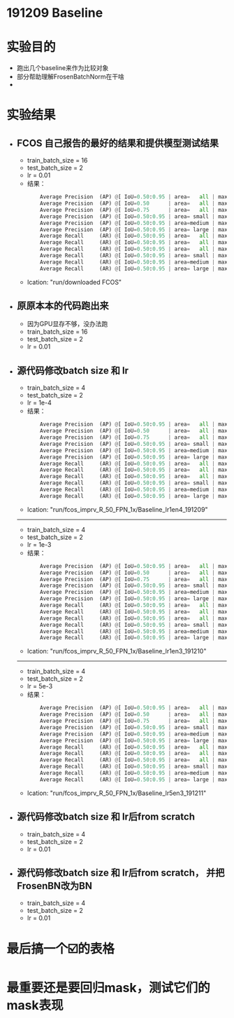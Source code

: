 # 191209 Baseline

# 实验目的
- 跑出几个baseline来作为比较对象
- 部分帮助理解FrosenBatchNorm在干啥
- 
# 实验结果
- ## FCOS 自己报告的最好的结果和提供模型测试结果
  - train_batch_size = 16
  - test_batch_size = 2
  - lr = 0.01
  - 结果：
    ```python
        Average Precision  (AP) @[ IoU=0.50:0.95 | area=   all | maxDets=100 ] = 0.387
        Average Precision  (AP) @[ IoU=0.50      | area=   all | maxDets=100 ] = 0.573
        Average Precision  (AP) @[ IoU=0.75      | area=   all | maxDets=100 ] = 0.419
        Average Precision  (AP) @[ IoU=0.50:0.95 | area= small | maxDets=100 ] = 0.226
        Average Precision  (AP) @[ IoU=0.50:0.95 | area=medium | maxDets=100 ] = 0.424
        Average Precision  (AP) @[ IoU=0.50:0.95 | area= large | maxDets=100 ] = 0.502
        Average Recall     (AR) @[ IoU=0.50:0.95 | area=   all | maxDets=  1 ] = 0.325
        Average Recall     (AR) @[ IoU=0.50:0.95 | area=   all | maxDets= 10 ] = 0.536
        Average Recall     (AR) @[ IoU=0.50:0.95 | area=   all | maxDets=100 ] = 0.572
        Average Recall     (AR) @[ IoU=0.50:0.95 | area= small | maxDets=100 ] = 0.367
        Average Recall     (AR) @[ IoU=0.50:0.95 | area=medium | maxDets=100 ] = 0.617
        Average Recall     (AR) @[ IoU=0.50:0.95 | area= large | maxDets=100 ] = 0.726
    ```
  - lcation: "run/downloaded FCOS" 
- ## 原原本本的代码跑出来
  - 因为GPU显存不够，没办法跑
  - train_batch_size = 16
  - test_batch_size = 2
  - lr = 0.01
- ## 源代码修改batch size 和 lr
  - train_batch_size = 4
  - test_batch_size = 2
  - lr = 1e-4
  - 结果：
    ```python
        Average Precision  (AP) @[ IoU=0.50:0.95 | area=   all | maxDets=100 ] = 0.172
        Average Precision  (AP) @[ IoU=0.50      | area=   all | maxDets=100 ] = 0.327
        Average Precision  (AP) @[ IoU=0.75      | area=   all | maxDets=100 ] = 0.161
        Average Precision  (AP) @[ IoU=0.50:0.95 | area= small | maxDets=100 ] = 0.095
        Average Precision  (AP) @[ IoU=0.50:0.95 | area=medium | maxDets=100 ] = 0.197
        Average Precision  (AP) @[ IoU=0.50:0.95 | area= large | maxDets=100 ] = 0.226
        Average Recall     (AR) @[ IoU=0.50:0.95 | area=   all | maxDets=  1 ] = 0.195
        Average Recall     (AR) @[ IoU=0.50:0.95 | area=   all | maxDets= 10 ] = 0.345
        Average Recall     (AR) @[ IoU=0.50:0.95 | area=   all | maxDets=100 ] = 0.374
        Average Recall     (AR) @[ IoU=0.50:0.95 | area= small | maxDets=100 ] = 0.188
        Average Recall     (AR) @[ IoU=0.50:0.95 | area=medium | maxDets=100 ] = 0.410
        Average Recall     (AR) @[ IoU=0.50:0.95 | area= large | maxDets=100 ] = 0.519
    ```
  - lcation: "run/fcos_imprv_R_50_FPN_1x/Baseline_lr1en4_191209" 
  ------
  - train_batch_size = 4
  - test_batch_size = 2
  - lr = 1e-3
  - 结果：
    ```python
        Average Precision  (AP) @[ IoU=0.50:0.95 | area=   all | maxDets=100 ] = 0.292
        Average Precision  (AP) @[ IoU=0.50      | area=   all | maxDets=100 ] = 0.470
        Average Precision  (AP) @[ IoU=0.75      | area=   all | maxDets=100 ] = 0.308
        Average Precision  (AP) @[ IoU=0.50:0.95 | area= small | maxDets=100 ] = 0.163
        Average Precision  (AP) @[ IoU=0.50:0.95 | area=medium | maxDets=100 ] = 0.325
        Average Precision  (AP) @[ IoU=0.50:0.95 | area= large | maxDets=100 ] = 0.383
        Average Recall     (AR) @[ IoU=0.50:0.95 | area=   all | maxDets=  1 ] = 0.270
        Average Recall     (AR) @[ IoU=0.50:0.95 | area=   all | maxDets= 10 ] = 0.455
        Average Recall     (AR) @[ IoU=0.50:0.95 | area=   all | maxDets=100 ] = 0.490
        Average Recall     (AR) @[ IoU=0.50:0.95 | area= small | maxDets=100 ] = 0.283
        Average Recall     (AR) @[ IoU=0.50:0.95 | area=medium | maxDets=100 ] = 0.539
        Average Recall     (AR) @[ IoU=0.50:0.95 | area= large | maxDets=100 ] = 0.645
    ```
  - lcation: "run/fcos_imprv_R_50_FPN_1x/Baseline_lr1en3_191210" 
  ------
  - train_batch_size = 4
  - test_batch_size = 2
  - lr = 5e-3
  - 结果：
    ```python
        Average Precision  (AP) @[ IoU=0.50:0.95 | area=   all | maxDets=100 ] = 0.292
        Average Precision  (AP) @[ IoU=0.50      | area=   all | maxDets=100 ] = 0.470
        Average Precision  (AP) @[ IoU=0.75      | area=   all | maxDets=100 ] = 0.308
        Average Precision  (AP) @[ IoU=0.50:0.95 | area= small | maxDets=100 ] = 0.163
        Average Precision  (AP) @[ IoU=0.50:0.95 | area=medium | maxDets=100 ] = 0.325
        Average Precision  (AP) @[ IoU=0.50:0.95 | area= large | maxDets=100 ] = 0.383
        Average Recall     (AR) @[ IoU=0.50:0.95 | area=   all | maxDets=  1 ] = 0.270
        Average Recall     (AR) @[ IoU=0.50:0.95 | area=   all | maxDets= 10 ] = 0.455
        Average Recall     (AR) @[ IoU=0.50:0.95 | area=   all | maxDets=100 ] = 0.490
        Average Recall     (AR) @[ IoU=0.50:0.95 | area= small | maxDets=100 ] = 0.283
        Average Recall     (AR) @[ IoU=0.50:0.95 | area=medium | maxDets=100 ] = 0.539
        Average Recall     (AR) @[ IoU=0.50:0.95 | area= large | maxDets=100 ] = 0.645
    ```
  - lcation: "run/fcos_imprv_R_50_FPN_1x/Baseline_lr5en3_191211" 

- ## 源代码修改batch size 和 lr后from scratch
  - train_batch_size = 4
  - test_batch_size = 2
  - lr = 0.01


- ## 源代码修改batch size 和 lr后from scratch， 并把FrosenBN改为BN
  - train_batch_size = 4
  - test_batch_size = 2
  - lr = 0.01

# 最后搞一个☑️的表格

# 最重要还是要回归mask，测试它们的mask表现